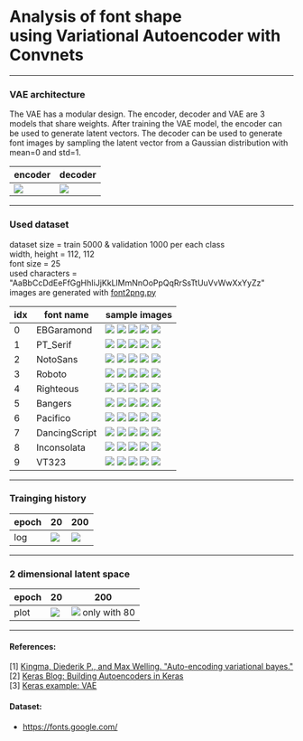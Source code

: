 # Analysis of font shape <br/> using Variational Autoencoder with Convnets



---


### VAE architecture

The VAE has a modular design. The encoder, decoder and VAE are 3 models that share weights. After training the VAE model, the encoder can be used to generate latent vectors. The decoder can be used to generate font images by sampling the latent vector from a Gaussian distribution with mean=0 and std=1.

encoder | decoder
------------ | -------------
![](summary/font_vae_cnn_encoder.png) | ![](summary/font_vae_cnn_decoder.png)

---

### Used dataset
dataset size = train 5000 & validation 1000 per each class<br/>
width, height = 112, 112<br/>
font size = 25<br/>
used characters = "AaBbCcDdEeFfGgHhIiJjKkLlMmNnOoPpQqRrSsTtUuVvWwXxYyZz"<br/>
images are generated with [font2png.py](font2png.py)

idx | font name | sample images
------------ | ------------ | -------------
0 | EBGaramond | ![](example_dataset/0_EBGaramond-Regular1.png) ![](example_dataset/0_EBGaramond-Regular2.png) ![](example_dataset/0_EBGaramond-Regular3.png) ![](example_dataset/0_EBGaramond-Regular4.png) ![](example_dataset/0_EBGaramond-Regular5.png)
1 | PT_Serif | ![](example_dataset/1_PT_Serif-Web-Regular1.png) ![](example_dataset/1_PT_Serif-Web-Regular2.png) ![](example_dataset/1_PT_Serif-Web-Regular3.png) ![](example_dataset/1_PT_Serif-Web-Regular4.png) ![](example_dataset/1_PT_Serif-Web-Regular5.png)
2 | NotoSans | ![](example_dataset/2_NotoSans-Regular1.png) ![](example_dataset/2_NotoSans-Regular2.png) ![](example_dataset/2_NotoSans-Regular3.png) ![](example_dataset/2_NotoSans-Regular4.png) ![](example_dataset/2_NotoSans-Regular5.png)
3 | Roboto | ![](example_dataset/3_Roboto-Regular1.png) ![](example_dataset/3_Roboto-Regular2.png) ![](example_dataset/3_Roboto-Regular3.png) ![](example_dataset/3_Roboto-Regular4.png) ![](example_dataset/3_Roboto-Regular5.png)
4 | Righteous | ![](example_dataset/4_Righteous-Regular1.png) ![](example_dataset/4_Righteous-Regular2.png) ![](example_dataset/4_Righteous-Regular3.png) ![](example_dataset/4_Righteous-Regular4.png) ![](example_dataset/4_Righteous-Regular5.png)
5 | Bangers | ![](example_dataset/5_Bangers-Regular1.png) ![](example_dataset/5_Bangers-Regular2.png) ![](example_dataset/5_Bangers-Regular3.png) ![](example_dataset/5_Bangers-Regular4.png) ![](example_dataset/5_Bangers-Regular5.png)
6 | Pacifico | ![](example_dataset/6_Pacifico-Regular1.png) ![](example_dataset/6_Pacifico-Regular2.png) ![](example_dataset/6_Pacifico-Regular3.png) ![](example_dataset/6_Pacifico-Regular4.png) ![](example_dataset/6_Pacifico-Regular5.png)
7 | DancingScript | ![](example_dataset/7_DancingScript-Regular1.png) ![](example_dataset/7_DancingScript-Regular2.png) ![](example_dataset/7_DancingScript-Regular3.png) ![](example_dataset/7_DancingScript-Regular4.png) ![](example_dataset/7_DancingScript-Regular5.png)
8 | Inconsolata | ![](example_dataset/8_Inconsolata-Regular1.png) ![](example_dataset/8_Inconsolata-Regular2.png) ![](example_dataset/8_Inconsolata-Regular3.png) ![](example_dataset/8_Inconsolata-Regular4.png) ![](example_dataset/8_Inconsolata-Regular5.png)
9 | VT323 | ![](example_dataset/9_VT323-Regular1.png) ![](example_dataset/9_VT323-Regular2.png) ![](example_dataset/9_VT323-Regular3.png) ![](example_dataset/9_VT323-Regular4.png) ![](example_dataset/9_VT323-Regular5.png)

---

### Trainging history 

epoch | 20 | 200
------------ | ------------ | -------------
log | ![](plot/epoch20/history.png) | ![](plot/epoch200/history.png)


---

### 2 dimensional latent space 

epoch | 20 | 200
------------ | ------------ | -------------
plot | ![](plot/epoch20/_plot.gif) | ![](plot/epoch200/_plot.gif) only with 80

---

#### References:

[1] [Kingma, Diederik P., and Max Welling. "Auto-encoding variational bayes."](https://arxiv.org/abs/1312.6114) <br/>
[2] [Keras Blog: Building Autoencoders in Keras](https://blog.keras.io/building-autoencoders-in-keras.html) <br/>
[3] [Keras example: VAE](https://github.com/keras-team/keras/blob/master/examples/variational_autoencoder_deconv.py)


#### Dataset:

- https://fonts.google.com/



